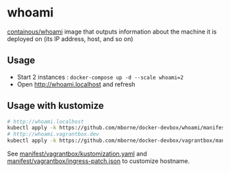 # whoami

[containous/whoami](https://hub.docker.com/r/containous/whoami/dockerfile) image that outputs information about the machine it is deployed on (its IP address, host, and so on)

## Usage

* Start 2 instances : `docker-compose up -d --scale whoami=2`
* Open http://whoami.localhost and refresh

## Usage with kustomize

```bash
# http://whoami.localhost
kubectl apply -k https://github.com/mborne/docker-devbox/whoami/manifest/base
# http://whoami.vagrantbox.dev
kubectl apply -k https://github.com/mborne/docker-devbox/vagrantbox/manifest/devbox
```

See [manifest/vagrantbox/kustomization.yaml](./manifest/vagrantbox/kustomization.yaml) and [manifest/vagrantbox/ingress-patch.json](./manifest/vagrantbox/ingress-patch.json) to customize hostname.
